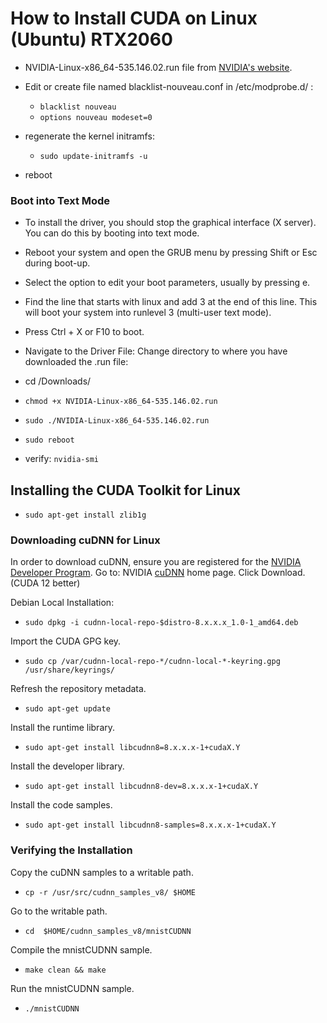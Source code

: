 # How to Install CUDA on Linux (Ubuntu) RTX2060 #
- NVIDIA-Linux-x86_64-535.146.02.run file from [NVIDIA's website](https://www.nvidia.com/download).

- Edit or create file named blacklist-nouveau.conf in /etc/modprobe.d/ :
  - `blacklist nouveau`
  - `options nouveau modeset=0`

- regenerate the kernel initramfs:
  - `sudo update-initramfs -u`

- reboot

### Boot into Text Mode ###

- To install the driver, you should stop the graphical interface (X server). You can do this by booting into text mode.

- Reboot your system and open the GRUB menu by pressing Shift or Esc during boot-up.
- Select the option to edit your boot parameters, usually by pressing e.
- Find the line that starts with linux and add 3 at the end of this line. This will boot your system into runlevel 3 (multi-user text mode).
- Press Ctrl + X or F10 to boot.
  
- Navigate to the Driver File: Change directory to where you have downloaded the .run file:
- cd /Downloads/

- `chmod +x NVIDIA-Linux-x86_64-535.146.02.run`

- `sudo ./NVIDIA-Linux-x86_64-535.146.02.run`

- `sudo reboot`

- verify: `nvidia-smi`


## Installing the CUDA Toolkit for Linux ##

- `sudo apt-get install zlib1g`

 ### Downloading cuDNN for Linux ###

In order to download cuDNN, ensure you are registered for the [NVIDIA Developer Program](https://developer.nvidia.com/accelerated-computing-developer).
Go to: NVIDIA [cuDNN](https://developer.nvidia.com/cudnn) home page.
Click Download. (CUDA 12 better)

Debian Local Installation:
- `sudo dpkg -i cudnn-local-repo-$distro-8.x.x.x_1.0-1_amd64.deb`
 
Import the CUDA GPG key.
- `sudo cp /var/cudnn-local-repo-*/cudnn-local-*-keyring.gpg /usr/share/keyrings/`

Refresh the repository metadata.
- `sudo apt-get update`

Install the runtime library.
- `sudo apt-get install libcudnn8=8.x.x.x-1+cudaX.Y`

Install the developer library.
- `sudo apt-get install libcudnn8-dev=8.x.x.x-1+cudaX.Y`

Install the code samples.
- `sudo apt-get install libcudnn8-samples=8.x.x.x-1+cudaX.Y`

### Verifying the Installation ###

Copy the cuDNN samples to a writable path.
- `cp -r /usr/src/cudnn_samples_v8/ $HOME`

Go to the writable path.
- `cd  $HOME/cudnn_samples_v8/mnistCUDNN`

Compile the mnistCUDNN sample.
- `make clean && make`

Run the mnistCUDNN sample.
- `./mnistCUDNN`
